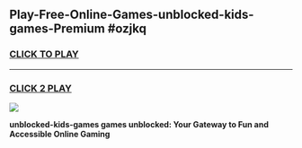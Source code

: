 
## Play-Free-Online-Games-unblocked-kids-games-Premium #ozjkq
<h3>
<a href="https://premium.freeplayer.one?title=unblocked-kids-games&ref=8M">CLICK TO PLAY</a></h3>
<hr>

<h3>
<a href="https://premium.freeplayer.one?title=unblocked-kids-games&ref=8M">CLICK 2 PLAY</a>
  
</h3>

<a href="https://premium.freeplayer.one?title=unblocked-kids-games&ref=8M"><img src="https://clearcache.store/games.png"></a>


**unblocked-kids-games games unblocked: Your Gateway to Fun and Accessible Online Gaming**
